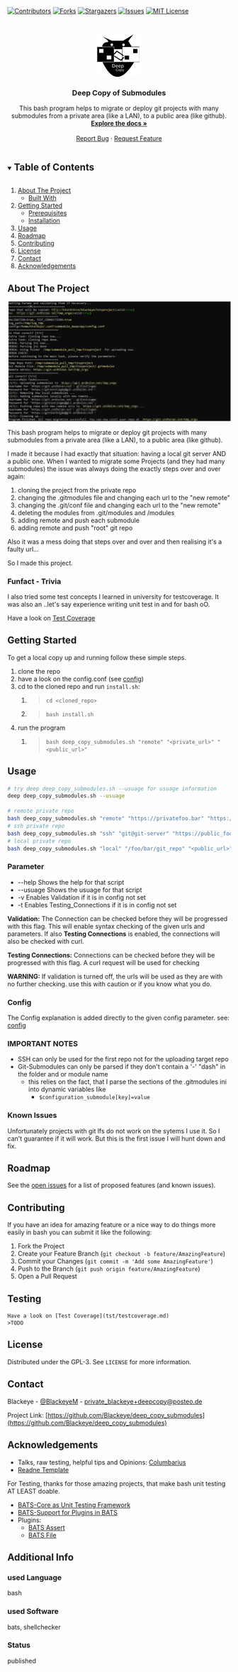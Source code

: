 <!--
*** Thanks for checking out the Best-README-Template. If you have a suggestion
*** that would make this better, please fork the repo and create a pull request
*** or simply open an issue with the tag "enhancement".
*** Thanks again! Now go create something AMAZING! :D
***
***
***
*** To avoid retyping too much info. Do a search and replace for the following:
*** Blackeye, deep_copy_submodules, BlackeyeM, private_blackeye+github@posteo.de, Deep Copy of Submodules, project_description
-->

<!-- PROJECT SHIELDS -->
<!--
*** I'm using markdown "reference style" links for readability.
*** Reference links are enclosed in brackets [ ] instead of parentheses ( ).
*** See the bottom of this document for the declaration of the reference variables
*** for contributors-url, forks-url, etc. This is an optional, concise syntax you may use.
*** https://www.markdownguide.org/basic-syntax/#reference-style-links
-->
[![Contributors][contributors-shield]][contributors-url]
[![Forks][forks-shield]][forks-url]
[![Stargazers][stars-shield]][stars-url]
[![Issues][issues-shield]][issues-url]
[![MIT License][license-shield]][license-url]

<!-- PROJECT LOGO -->
<br />
<p align="center">
  <a href="https://github.com/Blackeye/deep_copy_submodules">
    <img src="images/Logo_Small.png" alt="Logo" width="100" height="95">
  </a>

  <h3 align="center">Deep Copy of Submodules</h3>

  <p align="center">
    This bash program helps to migrate or deploy git projects with many submodules from a private area (like a LAN), to a public area (like github).
    <br />
    <a href="https://github.com/Blackeye/deep_copy_submodules"><strong>Explore the docs »</strong></a>
    <br />
    <br />
    <a href="https://github.com/Blackeye/deep_copy_submodules/issues">Report Bug</a>
    ·
    <a href="https://github.com/Blackeye/deep_copy_submodules/issues">Request Feature</a>
  </p>
</p>

<!-- TABLE OF CONTENTS -->
<details open="open">
  <summary><h2 style="display: inline-block">Table of Contents</h2></summary>
  <ol>
    <li>
      <a href="#about-the-project">About The Project</a>
      <ul>
        <li><a href="#built-with">Built With</a></li>
      </ul>
    </li>
    <li>
      <a href="#getting-started">Getting Started</a>
      <ul>
        <li><a href="#prerequisites">Prerequisites</a></li>
        <li><a href="#installation">Installation</a></li>
      </ul>
    </li>
    <li><a href="#usage">Usage</a></li>
    <li><a href="#roadmap">Roadmap</a></li>
    <li><a href="#contributing">Contributing</a></li>
    <li><a href="#license">License</a></li>
    <li><a href="#contact">Contact</a></li>
    <li><a href="#acknowledgements">Acknowledgements</a></li>
  </ol>
</details>

<!-- ABOUT THE PROJECT -->
## About The Project

![Console Example Output](images/console_output.png)

  This bash program helps to migrate or deploy git projects with many submodules from a private area (like a LAN), to a public area (like github).

  I made it because I had exactly that situation: having a local git server AND a public one. When I wanted to migrate some Projects (and they had many submodules) the issue was always doing the exactly steps over and over again:

1. cloning the project from the private repo
2. changing the .gitmodules file and changing each url to the "new remote"
3. changing the .git/conf file and changing each url to the "new remote"
4. deleting the modules from .git/modules and /modules
5. adding remote and push each submodule
6. adding remote and push "root" git repo

Also it was a mess doing that steps over and over and then realising it's a faulty url...

So I made this project.

### Funfact - Trivia

I also tried some test concepts I learned in university for testcoverage. It was also an ..let's say experience writing unit test in and for bash oO.

Have a look on [Test Coverage](tst/testcoverage.md)
  
## Getting Started

To get a local copy up and running follow these simple steps.

1. clone the repo
2. have a look on the config.conf (see [config](conf.config.conf))
3. cd to the cloned repo and run `install.sh`:
   1. > `cd <cloned_repo>`
   2. >`bash install.sh`
4. run the program
   1. > `bash deep_copy_submodules.sh "remote" "<private_url>" "<public_url>"`

<!-- USAGE EXAMPLES -->
## Usage

```bash
# try deep deep_copy_submodules.sh --usuage for usuage information
deep deep_copy_submodules.sh --usuage

# remote private repo
bash deep_copy_submodules.sh "remote" "https://privatefoo.bar" "https://public_foo.bar"
# ssh private repo
bash deep_copy_submodules.sh "ssh" "git@git-server" "https://public_foo.bar"
# local private repo
bash deep_copy_submodules.sh "local" "/foo/bar/git_repo" "<public_url>"

```

### Parameter

* --help  Shows the help for that script
* --usuage Shows the usuage for that script
* -v Enables Validation if it is in config not set
* -t Enables Testing_Connections if it is in config not set

**Validation:** The Connection can be checked before they will be progressed with this flag. This will enable syntax checking of the given urls and parameters. If also **Testing Connections** is enabled, the connections will also be checked with curl.

**Testing Connections:** Connections can be checked before they will be progressed with this flag. A curl request will be used for checking

**WARNING:** If validation is turned off, the urls will be used as they are with no further checking. use this with caution or if you know what you do.


### Config

The Config explanation is added directly to the given config parameter.
see: [config](config.config.conf)

### IMPORTANT NOTES

* SSH can only be used for the first repo not for the uploading target repo
* Git-Submodules can only be parsed if they don't contain a '-' "dash" in the folder and or module name
  * this relies on the fact, that I parse the sections of the .gitmodules ini into dynamic variables like
    * `$configuration_submodule[key]=value`

### Known Issues

Unfortunately projects with git lfs do not work on the sytems I use it. So I can't guarantee if it will work. But this is the first issue I will hunt down and fix.

<!-- ROADMAP -->
## Roadmap

See the [open issues](https://github.com/Blackeye/deep_copy_submodules/issues) for a list of proposed features (and known issues).

<!-- CONTRIBUTING -->
## Contributing

If you have an idea for amazing feature or a nice way to do things more easily in bash you can submit it like the following:

1. Fork the Project
2. Create your Feature Branch (`git checkout -b feature/AmazingFeature`)
3. Commit your Changes (`git commit -m 'Add some AmazingFeature'`)
4. Push to the Branch (`git push origin feature/AmazingFeature`)
5. Open a Pull Request

## Testing

    Have a look on [Test Coverage](tst/testcoverage.md)
    >TODO
<!-- LICENSE -->
## License

Distributed under the GPL-3. See `LICENSE` for more information.

<!-- CONTACT -->
## Contact

Blackeye - [@BlackeyeM](https://twitter.com/BlackeyeM) - private_blackeye+deepcopy@posteo.de

Project Link: [https://github.com/Blackeye/deep_copy_submodules](https://github.com/Blackeye/deep_copy_submodules)

<!-- ACKNOWLEDGEMENTS -->
## Acknowledgements

* Talks, raw testing, helpful tips and Opinions: [Columbarius](https://github.com/columbarius)
* [Readne Template](https://github.com/othneildrew/Best-README-Template)

For Testing, thanks for those amazing projects, that make bash unit testing AT LEAST doable.

* [BATS-Core as Unit Testing Framework](https://github.com/bats-core/bats-core)
* [BATS-Support for Plugins in BATS](https://github.com/bats-core/bats-support)
* Plugins:
  * [BATS Assert](https://github.com/bats-core/bats-assert)
  * [BATS File](https://github.com/bats-core/bats-file)

<!-- MARKDOWN LINKS & IMAGES -->
<!-- https://www.markdownguide.org/basic-syntax/#reference-style-links -->
[contributors-shield]: https://img.shields.io/github/contributors/Blackeye/repo.svg?style=for-the-badge
[contributors-url]: https://github.com/Blackeye/repo/graphs/contributors
[forks-shield]: https://img.shields.io/github/forks/Blackeye/repo.svg?style=for-the-badge
[forks-url]: https://github.com/Blackeye/repo/network/members
[stars-shield]: https://img.shields.io/github/stars/Blackeye/repo.svg?style=for-the-badge
[stars-url]: https://github.com/Blackeye/repo/stargazers
[issues-shield]: https://img.shields.io/github/issues/Blackeye/repo.svg?style=for-the-badge
[issues-url]: https://github.com/Blackeye/repo/issues
[license-shield]: https://img.shields.io/github/license/Blackeye/repo.svg?style=for-the-badge
[license-url]: https://github.com/Blackeye/repo/blob/master/LICENSE.txt
[linkedin-shield]: https://img.shields.io/badge/-LinkedIn-black.svg?style=for-the-badge&logo=linkedin&colorB=555
[linkedin-url]: https://linkedin.com/in/Blackeye

## Additional Info

### used Language

bash

### used Software

bats, shellchecker

### Status

published
